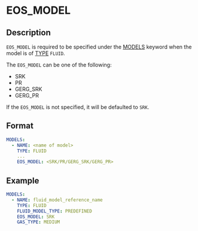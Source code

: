 # EOS_MODEL

## Description

`EOS_MODEL` is required to be specified under the [MODELS](/about/references/MODELS.md) keyword when
the model is of [TYPE](/about/references/TYPE.md) `FLUID`.

The `EOS_MODEL` can be one of the following:
- SRK
- PR
- GERG_SRK
- GERG_PR

If the `EOS_MODEL` is not specified, it will be defaulted to `SRK`.

## Format

~~~~yaml
MODELS:
  - NAME: <name of model>
    TYPE: FLUID
    ...
    EOS_MODEL: <SRK/PR/GERG_SRK/GERG_PR>
~~~~

## Example

~~~~yaml
MODELS:
  - NAME: fluid_model_reference_name
    TYPE: FLUID
    FLUID_MODEL_TYPE: PREDEFINED
    EOS_MODEL: SRK
    GAS_TYPE: MEDIUM
~~~~
